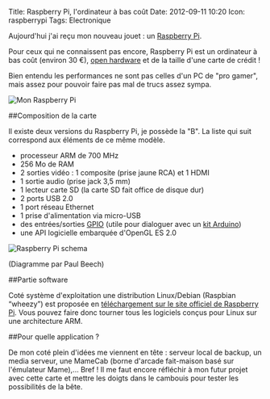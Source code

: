 Title: Raspberry Pi, l'ordinateur à bas coût
Date: 2012-09-11 10:20
Icon: raspberrypi
Tags: Electronique

Aujourd'hui j'ai reçu mon nouveau jouet : un [Raspberry Pi](http://http://www.raspberrypi.org/).

Pour ceux qui ne connaissent pas encore, Raspberry Pi est un ordinateur à bas coût (environ 30 €), [open hardware](http://fr.wikipedia.org/wiki/Mat%C3%A9riel_libre) et de la taille d'une carte de crédit !

Bien entendu les performances ne sont pas celles d'un PC de "pro gamer", mais assez pour pouvoir faire pas mal de trucs assez sympa.

![Mon Raspberry Pi](|filename|/images/myraspberrypi.jpg)

##Composition de la carte

Il existe deux versions du Raspberry Pi, je possède la "B". La liste qui suit correspond aux éléments de ce même modèle.

- processeur ARM de 700 MHz
- 256 Mo de RAM
- 2 sorties vidéo : 1 composite (prise jaune RCA) et 1 HDMI
- 1 sortie audio (prise jack 3,5 mm)
- 1 lecteur carte SD (la carte SD fait office de disque dur)
- 2 ports USB 2.0
- 1 port réseau Ethernet
- 1 prise d'alimentation via micro-USB
- des entrées/sorties [GPIO](http://fr.wikipedia.org/wiki/GPIO) (utile pour dialoguer avec un [kit Arduino](/arduino.html))
- une API logicielle embarquée d'OpenGL ES 2.0

![Raspberry Pi schema](|filename|/images/Raspi_Iso_Blue.png)

(Diagramme par Paul Beech)

##Partie software

Coté système d'exploitation une distribution Linux/Debian (Raspbian “wheezy”) est proposée en [téléchargement sur le site officiel de Raspberry Pi](http://www.raspberrypi.org/downloads).
Vous pouvez faire donc tourner tous les logiciels conçus pour Linux sur une architecture ARM.


##Pour quelle application ?

De mon coté plein d'idées me viennent en tête : serveur local de backup, un media serveur, une MameCab (borne d'arcade fait-maison basé sur l'émulateur Mame),... Bref ! Il me faut encore réfléchir à mon futur projet avec cette carte et mettre les doigts dans le cambouis pour tester les possibilités de la bête.
